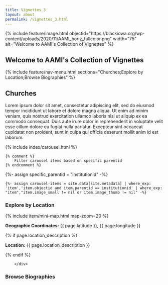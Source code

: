 ```yaml
---
title: Vignettes_3
layout: about
permalink: /vignettes_3.html
---
```

<div class="container text-center">
  {% include feature/image.html objectid="https://blackiowa.org/wp-content/uploads/2020/11/AAMI_horiz_fullcolor.png" width="75" alt="Welcome to AAMI's Collection of Vignettes" %}

  <h2>Welcome to AAMI's Collection of Vignettes</h2>

{% include feature/nav-menu.html sections="Churches;Explore by Location;Browse Biographies" %}

<h2> Churches </h2>

Lorem ipsum dolor sit amet, consectetur adipiscing elit, sed do eiusmod tempor incididunt ut labore et dolore magna aliqua. Ut enim ad minim veniam, quis nostrud exercitation ullamco laboris nisi ut aliquip ex ea commodo consequat. Duis aute irure dolor in reprehenderit in voluptate velit esse cillum dolore eu fugiat nulla pariatur. Excepteur sint occaecat cupidatat non proident, sunt in culpa qui officia deserunt mollit anim id est laborum.

<div class="col-md-12"> <!-- Changed to col-md-12 for full width -->
     {% include index/carousel.html %}
    
    {% comment %}
        Filter carousel items based on specific parentid
    {% endcomment %}

{%- assign specific_parentid = "institutionid" -%}  <!-- Replace with the actual parentid you want to filter by -->

    {%- assign carousel-items = site.data[site.metadata] | where_exp: 'item','item.objectid and item.parentid == institutionid' | where_exp: "item","item.image_small != nil or item.image_thumb != nil" -%}

    



<h3> Explore by Location </h3>

  <div class="col-md-12 p-3">
            {% include item/mini-map.html map-zoom=20 %}
            <p><strong>Geographic Coordinates:</strong> {{ page.latitude }}, {{ page.longitude }}</p>
            {% if page.location_description %}
            <p><strong>Location:</strong> {{ page.location_description }}</p>
            {% endif %}

            
        </div>

<h3> Browse Biographies </h3>

